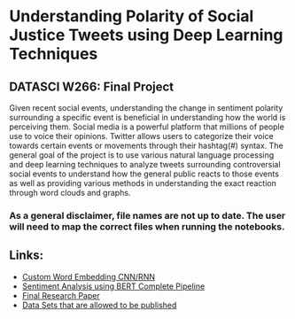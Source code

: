 # Understanding Polarity of Social Justice Tweets using Deep Learning Techniques
## DATASCI W266: Final Project

Given recent social events, understanding the change in sentiment polarity surrounding a specific event is beneficial in understanding how the world is perceiving them. Social media is a powerful platform that millions of people use to voice their opinions. Twitter allows users to categorize their voice towards certain events or movements through their hashtag(#) syntax. The general goal of the project is to use various natural language processing and deep learning techniques to analyze tweets surrounding controversial social events to understand how the general public reacts to those events as well as providing various methods in understanding the exact reaction through word clouds and graphs. 


### As a general disclaimer, file names are not up to date. The user will need to map the correct files when running the notebooks.

## Links:

* [Custom Word Embedding CNN/RNN ](https://github.com/mitchellcli/Tweets-Sentiment-Analysis-using-Deep-Learning-Techniques/blob/master/CNN_RNNCustomEmbdeddingFinal.ipynb)
* [Sentiment Analysis using BERT Complete Pipeline](https://github.com/mitchellcli/Tweets-Sentiment-Analysis-using-Deep-Learning-Techniques/blob/master/BERT_Fine_Tuning_Sentence_Classification_final.ipynb)
* [Final Research Paper](https://github.com/mitchellcli/Tweets-Sentiment-Analysis-using-Deep-Learning-Techniques/blob/master/Understanding%20Polarity%20of%20Social%20Justice%20Tweets%20using%20Deep%20Learning%20Techniques.pdf)
* [Data Sets that are allowed to be published](https://github.com/mitchellcli/Tweets-Sentiment-Analysis-using-Deep-Learning-Techniques/tree/master/Data%20Sets)
